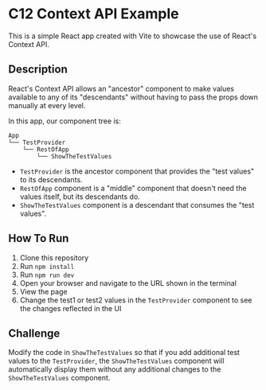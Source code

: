 # C12 Context API Example

This is a simple React app created with Vite to showcase the use of React's Context API.

## Description

React's Context API allows an "ancestor" component to make values available to any of its "descendants" without having to pass the props down manually at every level.

In this app, our component tree is:
  
  ```
  App
  └── TestProvider
      └── RestOfApp
          └── ShowTheTestValues
  ```

- `TestProvider` is the ancestor component that provides the "test values" to its descendants.
- `RestOfApp` component is a "middle" component that doesn't need the values itself, but its descendants do.
- `ShowTheTestValues` component is a descendant that consumes the "test values".

## How To Run

1. Clone this repository
2. Run `npm install`
3. Run `npm run dev`
4. Open your browser and navigate to the URL shown in the terminal
5. View the page
6. Change the test1 or test2 values in the `TestProvider` component to see the changes reflected in the UI


## Challenge

Modify the code in `ShowTheTestValues` so that if you add additional test values to the `TestProvider`, the `ShowTheTestValues` component will automatically display them without any additional changes to the `ShowTheTestValues` component.